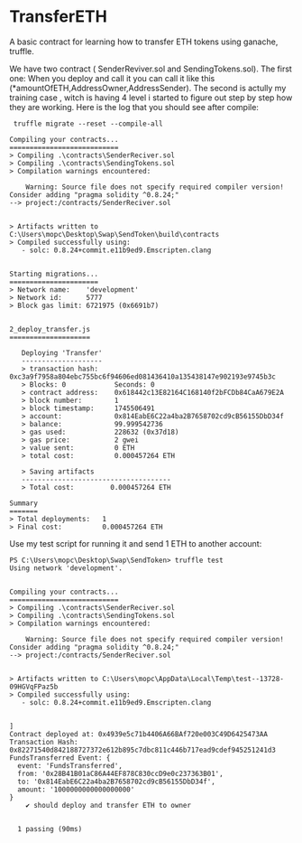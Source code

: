 # TransferETH
A basic contract for learning how to transfer ETH tokens using ganache, truffle.


We have two contract ( SenderReviver.sol and SendingTokens.sol).
The first one:
When you deploy and call it you can call it like this (*amountOfETH,AddressOwner,AddressSender).
The second is actully my training case , witch is having 4 level i started to figure out step by step how they are working.
Here is the log that you should see after compile:

```
 truffle migrate --reset --compile-all

Compiling your contracts...
===========================
> Compiling .\contracts\SenderReciver.sol
> Compiling .\contracts\SendingTokens.sol
> Compilation warnings encountered:

    Warning: Source file does not specify required compiler version! Consider adding "pragma solidity ^0.8.24;"
--> project:/contracts/SenderReciver.sol


> Artifacts written to C:\Users\mopc\Desktop\Swap\SendToken\build\contracts
> Compiled successfully using:
   - solc: 0.8.24+commit.e11b9ed9.Emscripten.clang


Starting migrations...
======================
> Network name:    'development'
> Network id:      5777
> Block gas limit: 6721975 (0x6691b7)


2_deploy_transfer.js
====================

   Deploying 'Transfer'
   --------------------
   > transaction hash:    0xc3a9f7958a804ebc755bc6f94606ed081436410a135438147e902193e9745b3c
   > Blocks: 0            Seconds: 0
   > contract address:    0x618442c13E82164C168140f2bFCDb84CaA679E2A
   > block number:        1
   > block timestamp:     1745506491
   > account:             0x814EabE6C22a4ba2B7658702cd9cB56155DbD34f
   > balance:             99.999542736
   > gas used:            228632 (0x37d18)
   > gas price:           2 gwei
   > value sent:          0 ETH
   > total cost:          0.000457264 ETH

   > Saving artifacts
   -------------------------------------
   > Total cost:         0.000457264 ETH

Summary
=======
> Total deployments:   1
> Final cost:          0.000457264 ETH

```
Use my test script for running it and send 1 ETH to another account:
```
PS C:\Users\mopc\Desktop\Swap\SendToken> truffle test
Using network 'development'.


Compiling your contracts...
===========================
> Compiling .\contracts\SenderReciver.sol
> Compiling .\contracts\SendingTokens.sol
> Compilation warnings encountered:

    Warning: Source file does not specify required compiler version! Consider adding "pragma solidity ^0.8.24;"
--> project:/contracts/SenderReciver.sol


> Artifacts written to C:\Users\mopc\AppData\Local\Temp\test--13728-09HGVqFPaz5b
> Compiled successfully using:
   - solc: 0.8.24+commit.e11b9ed9.Emscripten.clang


]
Contract deployed at: 0x4939e5c71b4406A66BAf720e003C49D6425473AA
Transaction Hash: 0x82271540d842188727372e612b895c7dbc811c446b717ead9cdef945251241d3
FundsTransferred Event: {
  event: 'FundsTransferred',
  from: '0x28B41B01aC86A44EF878C830ccD9e0c237363B01',
  to: '0x814EabE6C22a4ba2B7658702cd9cB56155DbD34f',
  amount: '1000000000000000000'
}
    ✔ should deploy and transfer ETH to owner


  1 passing (90ms)
```



